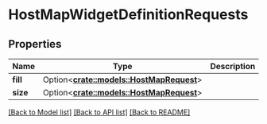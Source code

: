 # HostMapWidgetDefinitionRequests

## Properties

Name | Type | Description | Notes
------------ | ------------- | ------------- | -------------
**fill** | Option<[**crate::models::HostMapRequest**](HostMapRequest.md)> |  | [optional]
**size** | Option<[**crate::models::HostMapRequest**](HostMapRequest.md)> |  | [optional]

[[Back to Model list]](../README.md#documentation-for-models) [[Back to API list]](../README.md#documentation-for-api-endpoints) [[Back to README]](../README.md)


